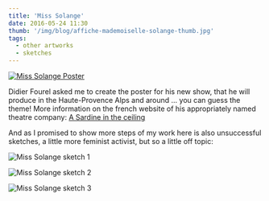 ```yaml
---
title: 'Miss Solange'
date: 2016-05-24 11:30
thumb: '/img/blog/affiche-mademoiselle-solange-thumb.jpg'
tags:
  - other artworks
  - sketches
---
```


[![Miss Solange Poster](/img/blog/affiche-mademoiselle-solange-thumb.jpg)](/img/blog/affiche-mademoiselle-solange.jpg)

Didier Fourel asked me to create the poster for his new show, that he will produce in the Haute-Provence Alps and around ... you can guess the theme!
More information on the french website of his appropriately named theatre company: [A Sardine in the ceiling](http://www.unesardinedansleplafond.fr/)

And as I promised to show more steps of my work here is also unsuccessful sketches, a little more feminist activist, but so a little off topic:  

![Miss Solange sketch 1](/img/blog/croquis-mlle-solange-1.jpg)   

![Miss Solange sketch 2](/img/blog/croquis-mlle-solange-2.jpg)   

![Miss Solange sketch 3](/img/blog/croquis-mlle-solange-3.jpg)  
